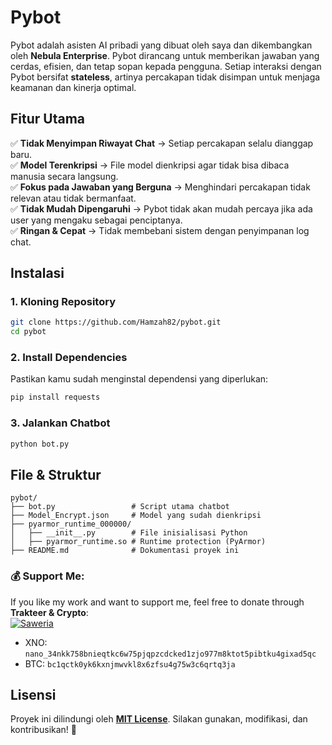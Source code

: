 # Pybot

Pybot adalah asisten AI pribadi yang dibuat oleh saya dan dikembangkan oleh **Nebula Enterprise**. Pybot dirancang untuk memberikan jawaban yang cerdas, efisien, dan tetap sopan kepada pengguna. Setiap interaksi dengan Pybot bersifat **stateless**, artinya percakapan tidak disimpan untuk menjaga keamanan dan kinerja optimal.

## Fitur Utama
✅ **Tidak Menyimpan Riwayat Chat** → Setiap percakapan selalu dianggap baru.  
✅ **Model Terenkripsi** → File model dienkripsi agar tidak bisa dibaca manusia secara langsung.  
✅ **Fokus pada Jawaban yang Berguna** → Menghindari percakapan tidak relevan atau tidak bermanfaat.  
✅ **Tidak Mudah Dipengaruhi** → Pybot tidak akan mudah percaya jika ada user yang mengaku sebagai penciptanya.  
✅ **Ringan & Cepat** → Tidak membebani sistem dengan penyimpanan log chat.

## Instalasi

### 1. **Kloning Repository**
```bash
git clone https://github.com/Hamzah82/pybot.git
cd pybot
```

### 2. **Install Dependencies**
Pastikan kamu sudah menginstal dependensi yang diperlukan:
```bash
pip install requests
```

### 3. **Jalankan Chatbot**
```bash
python bot.py
```

## File & Struktur
```
pybot/
├── bot.py                 # Script utama chatbot
├── Model_Encrypt.json     # Model yang sudah dienkripsi
├── pyarmor_runtime_000000/
│   ├── __init__.py        # File inisialisasi Python
│   ├── pyarmor_runtime.so # Runtime protection (PyArmor)
├── README.md              # Dokumentasi proyek ini
```

### 💰 Support Me:
If you like my work and want to support me, feel free to donate through **Trakteer & Crypto**:  
[![Saweria](https://img.shields.io/badge/Donate-Trakteer-red?style=for-the-badge&logo=ko-fi&logoColor=white)](https://trakteer.id/woka/tip)
* XNO: `nano_34nkk758bnieqtkc6w75pjqpzcdcked1zjo977m8ktot5pibtku4gixad5qc`
* BTC: `bc1qctk0yk6kxnjmwvkl8x6zfsu4g75w3c6qrtq3ja`


## Lisensi
Proyek ini dilindungi oleh **[MIT License](LICENSE)**. Silakan gunakan, modifikasi, dan kontribusikan! 🚀

